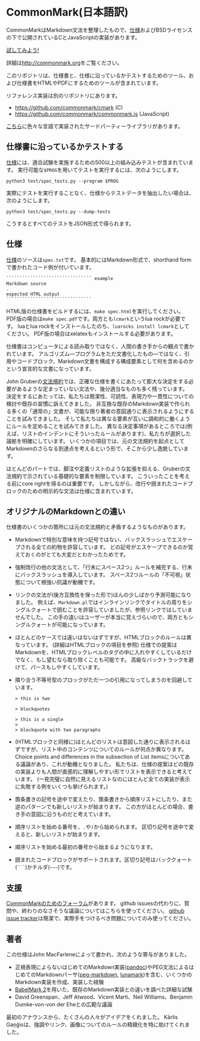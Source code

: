 CommonMark(日本語訳)
==========

<!--
CommonMark is a rationalized version of Markdown syntax,
with a [spec][the spec] and BSD-licensed reference
implementations in C and JavaScript.
-->
CommonMarkはMarkdown文法を整理したもので、[仕様][the spec]およびBSDライセンスの下で公開されているCとJavaScriptの実装があります。

<!--
[Try it now!](http://try.commonmark.org/)
-->
[試してみよう!](http://try.commonmark.org/)

[the spec]:  http://spec.commonmark.org/

<!--
For more details, see <http://commonmark.org>.
-->
詳細は<http://commonmark.org>をご覧ください。

<!--
This repository contains the spec itself, along with tools for
running tests against the spec, and for creating HTML and PDF versions
of the spec.
-->
このリポジトリは、仕様書と、仕様に沿っているかテストするためのツール、および仕様書をHTMLやPDFにするためのツールが含まれています。

<!--
The reference implementations live in separate repositories:
-->
リファレンス実装は別のリポジトリにあります。

- <https://github.com/commonmark/cmark> (C)
- <https://github.com/commonmark/commonmark.js> (JavaScript)

<!--
There is a list of third-party libraries
in a dozen different languages
[here](https://github.com/commonmark/CommonMark/wiki/List-of-CommonMark-Implementations).
-->
[こちら](https://github.com/commonmark/CommonMark/wiki/List-of-CommonMark-Implementations)に色々な言語で実装されたサードパーティーライブラリがあります。

<!--
Running tests against the spec
------------------------------
-->
仕様書に沿っているかテストする
------------------------------

<!--
[The spec] contains over 500 embedded examples which serve as conformance
tests. To run the tests using an executable `$PROG`:
-->
[仕様][The spec]には、適合試験を実施するための500以上の組み込みテストが含まれています。
実行可能な`$PROG`を用いてテストを実行するには、次のようにします。

    python3 test/spec_tests.py --program $PROG

<!--
If you want to extract the raw test data from the spec without
actually running the tests, you can do:
-->
実際にテストを実行することなく、仕様からテストデータを抽出したい場合は、次のようにします。

    python3 test/spec_tests.py --dump-tests

<!--
and you'll get all the tests in JSON format.
-->
こうするとすべてのテストをJSON形式で得られます。

<!--
The spec
--------
-->
仕様
--------

<!--
The source of [the spec] is `spec.txt`.  This is basically a Markdown
file, with code examples written in a shorthand form:
-->
[仕様][The spec]のソースは`spec.txt`です。
基本的にはMarkdown形式で、shorthand formで書かれたコード例が付いています。

    ```````````````````````````````` example
    Markdown source
    .
    expected HTML output
    ````````````````````````````````

<!--
To build an HTML version of the spec, do `make spec.html`.  To build a
PDF version, do `make spec.pdf`.  For both versions, you must
have the lua rock `lcmark` installed:  after installing lua and
lua rocks, `luarocks install lcmark`.  For the PDF you must also
have xelatex installed.
-->
HTML版の仕様書をビルドするには、`make spec.html`を実行してください。
PDF版の場合は`make spec.pdf`です。両方とも`lcmark`というlua rockが必要です。
luaとlua rockをインストールしたのち、`luarocks install lcmark`としてください。
PDF版の場合はxelatexもインストールする必要があります。

<!--
The spec is written from the point of view of the human writer, not
the computer reader.  It is not an algorithm---an English translation of
a computer program---but a declarative description of what counts as a block
quote, a code block, and each of the other structural elements that can
make up a Markdown document.
-->
仕様書はコンピュータによる読み取りではなく、人間の書き手からの観点で書かれています。
アルゴリズム—プログラムをただ文書化したもの—ではなく、引用やコードブロック、Markdown文書を構成する構成要素として何を含めるのかという宣言的な文書になっています。

<!--
Because John Gruber's [canonical syntax
description](http://daringfireball.net/projects/markdown/syntax) leaves
many aspects of the syntax undetermined, writing a precise spec requires
making a large number of decisions, many of them somewhat arbitrary.
In making them, we have appealed to existing conventions and
considerations of simplicity, readability, expressive power, and
consistency.  We have tried to ensure that "normal" documents in the many
incompatible existing implementations of Markdown will render, as far as
possible, as their authors intended.  And we have tried to make the rules
for different elements work together harmoniously.  In places where
different decisions could have been made (for example, the rules
governing list indentation), we have explained the rationale for
our choices.  In a few cases, we have departed slightly from the canonical
syntax description, in ways that we think further the goals of Markdown
as stated in that description.
-->
John Gruberの[文法規約](http://daringfireball.net/projects/markdown/syntax)では、正確な仕様を書くにあたって膨大な決定をする必要があるような定まっていない文法や、幾分適当なものも多く残っています。
決定をするにあたっては、私たちは簡潔性、可読性、表現力や一貫性についての検討や既存の習慣に訴えてきました。
非互換な既存のMarkdown実装で作られる多くの「通常の」文書が、可能な限り著者の意図通りに表示されるようにすることを試みてきました。
そして私たちは異なる要素が互いに調和的に働くようにルールを定めることを試みてきました。
異なる決定事項があるところでは(例えば、リストのインデントにそういったルールがあります)、私たちが選択した論拠を明確にしています。
いくつかの項目では、元の文法規約を起点としてMarkdownのさらなる到達点を考えるという形で、そこから少し逸脱しています。

<!--
For the most part, we have limited ourselves to the basic elements
described in Gruber's canonical syntax description, eschewing extensions
like footnotes and definition lists.  It is important to get the core
right before considering such things. However, we have included a visible
syntax for line breaks and fenced code blocks.
-->
ほとんどのパートでは、脚注や定義リストのような拡張を抑える、Gruberの文法規約で示されている基礎的な要素を制限しています。
こういったことを考える前にcore rightを得るのは重要です。
しかしながら、改行や囲まれたコードブロックのための明示的な文法は仕様に含まれています。

<!--
Differences from original Markdown
----------------------------------
-->
オリジナルのMarkdownとの違い
----------------------------------

<!--
There are only a few places where this spec says things that contradict
the canonical syntax description:
-->
仕様書のいくつかの箇所には元の文法規約と矛盾するようなものがあります。

<!--
-   It allows all punctuation symbols to be backslash-escaped,
    not just the symbols with special meanings in Markdown. We found
    that it was just too hard to remember which symbols could be
    escaped.
-->
-   Markdownで特別な意味を持つ記号ではない、バックスラッシュでエスケープされる全ての約物を許容しています。
     どの記号がエスケープできるのか覚えておくのがとても大変だとわかったためです。

<!--
-   It introduces an alternative syntax for hard line
    breaks, a backslash at the end of the line, supplementing the
    two-spaces-at-the-end-of-line rule. This is motivated by persistent
    complaints about the “invisible” nature of the two-space rule.
-->
-   強制改行の他の文法として、「行末にスペース2つ」ルールを補完する、行末にバックスラッシュを導入しています。
    スペース2つルールの「不可視」状態について根強い抗議が動機です。

<!--
-   Link syntax has been made a bit more predictable (in a
    backwards-compatible way). For example, `Markdown.pl` allows single
    quotes around a title in inline links, but not in reference links.
    This kind of difference is really hard for users to remember, so the
    spec allows single quotes in both contexts.
-->
-   リンクの文法が(後方互換性を保った形で)ほんの少しばかり予測可能になりました。
    例えば、`Markdown.pl`ではインラインリンクでタイトルの周りをシングルクォートで囲むことを許容していましたが、参照リンクではしていませんでした。
    この手の違いはユーザーが本当に覚えづらいので、両方ともシングルクォートが可能になっています。

<!--
-   The rule for HTML blocks differs, though in most real cases it
    shouldn't make a difference. (See the section on HTML Blocks
    for details.) The spec's proposal makes it easy to include Markdown
    inside HTML block-level tags, if you want to, but also allows you to
    exclude this. It also makes parsing much easier, avoiding
    expensive backtracking.
-->
-   ほとんどのケースでは違いはないはずですが、HTMLブロックのルールは異なっています。
    (詳細はHTMLブロックの項目を参照)
    仕様での提案はMarkdownを、HTMLブロックレベルのタグの中に入れやすくしているだけでなく、もし望むなら取り除くことも可能です。
    高級なバックトラックを避けて、パースもしやすくしています。

<!--
-   It does not collapse adjacent bird-track blocks into a single
    blockquote:
-->
-   隣り合う不等号型のブロックがただ一つの引用になってしまうのを回避しています。

        > this is two

        > blockquotes

        > this is a single
        >
        > blockquote with two paragraphs

<!--
-   Rules for content in lists differ in a few respects, though (as with
    HTML blocks), most lists in existing documents should render as
    intended. There is some discussion of the choice points and
    differences in the subsection of List Items entitled Motivation.
    We think that the spec's proposal does better than any existing
    implementation in rendering lists the way a human writer or reader
    would intuitively understand them. (We could give numerous examples
    of perfectly natural looking lists that nearly every existing
    implementation flubs up.)
-->
-   (HTMLブロックと同様に)ほとんどのリストは意図した通りに表示されるはずですが、リスト中のコンテンツについてのルールが何点か異なります。
    Choice points and differences in the subsection of List itemsについてある議論があり、これが動機となりました。
    私たちは、仕様の提案はどの既存の実装よりも人間が直感的に理解しやすい形でリストを表示できると考えています。
    (一見完璧に自然に見えるリストなのにほとんど全ての実装が表示に失敗する例をいくつも挙げられます。)

<!--
-   Changing bullet characters, or changing from bullets to numbers or
    vice versa, starts a new list. We think that is almost always going
    to be the writer's intent.
-->
-   箇条書きの記号を途中で変えたり、箇条書きから順序リストにしたり、また逆のパターンでも新しいリストが始まります。
    この方がほとんどの場合、書き手の意図に沿うものだと考えています。

<!--
-   The number that begins an ordered list item may be followed by
    either `.` or `)`. Changing the delimiter style starts a new
    list.
-->
-   順序リストを始める番号を、`.`や`)`から始められます。
    区切り記号を途中で変えると、新しいリストが始まります。

<!--
-   The start number of an ordered list is significant.
-->
-   順序リストを始める最初の番号から始まるようになります。

<!--
-   Fenced code blocks are supported, delimited by either
    backticks (```` ``` ````) or tildes (` ~~~ `).
-->
-   囲まれたコードブロックがサポートされます。区切り記号はバッククォート(```` ``` ````)かチルダ(` ~~~ `)です。

<!--
Contributing
------------
-->
支援
------------

<!--
There is a [forum for discussing
CommonMark](http://talk.commonmark.org); you should use it instead of
github issues for questions and possibly open-ended discussions.
Use the [github issue tracker](http://github.com/commonmark/CommonMark/issues)
only for simple, clear, actionable issues.
-->
[CommonMarkのためのフォーラム](http://talk.commonmark.org)があります。
github issuesの代わりに、質問や、終わりのなさそうな議論についてはこちらを使ってください。
[github issue tracker](http://github.com/commonmark/CommonMark/issues)は簡潔で、実際手をつけるべき問題についてのみ使ってください。

<!--
Authors
-------
-->
著者
-------

<!--
The spec was written by John MacFarlane, drawing on
-->
この仕様はJohn MacFarleneによって書かれ、次のような寄与がありました。

<!--
- his experience writing and maintaining Markdown implementations in several
  languages, including the first Markdown parser not based on regular
  expression substitutions ([pandoc](http://github.com/jgm/pandoc)) and
  the first markdown parsers based on PEG grammars
  ([peg-markdown](http://github.com/jgm/peg-markdown),
  [lunamark](http://github.com/jgm/lunamark))
- a detailed examination of the differences between existing Markdown
  implementations using [BabelMark 2](http://johnmacfarlane.net/babelmark2/),
  and
- extensive discussions with David Greenspan, Jeff Atwood, Vicent
  Marti, Neil Williams, and Benjamin Dumke-von der Ehe.
-->
-   正規表現によらないはじめてのMarkdown実装([pandoc](http://github.com/jgm/pandoc))やPEG文法によるはじめてのMarkdownパーサ([peg-markdown](http://github.com/jgm/peg-markdown), [lunamark](http://github.com/jgm/lunamark))を含む、いくつかのMarkdown実装を作成、実装した経験
-   [BabelMark 2](http://johnmacfarlane.net/babelmark2/)を用いた、既存のMarkdown実装との違いを調べた詳細な試験
-   David Greenspan、Jeff Atwood、Vicent Marti、Neil Williams、Benjamin Dumke-von-von der Eheとの広範な議論

<!--
Since the first announcement, many people have contributed ideas.
Kārlis Gaņģis was especially helpful in refining the rules for
emphasis, strong emphasis, links, and images.
-->
最初のアナウンスから、たくさんの人々がアイデアをくれました。
Kārlis Gaņģisは、強調やリンク、画像についてのルールの精緻化を特に助けてくれました。
